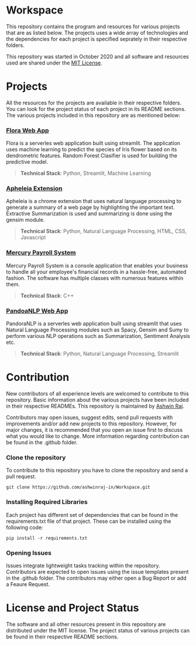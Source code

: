 # Workspace
This repository contains the program and resources for various projects that are as listed below. The projects uses a wide array of technologies and the dependencies for each project is specified seprately in their respective folders.

This repository was started in October 2020 and all software and resources used are shared under the [MIT License](https://github.com/ashwinraj-in/Workspace/blob/main/LICENSE).

# Projects
All the resources for the projects are available in their respective folders. You can look for the project status of each project in its README sections. The various projects included in this repository are as mentioned below:

### [Flora Web App](https://github.com/ashwinraj-in/Workspace/tree/main/FloraWebApp)
Flora is a serverles web application built using streamlit. The application uses machine learning to predict the species of Iris flower based on its dendrometric features. Random Forest Clasifier is used for building the predictive model.
> **Technical Stack**: Python, Streamlit, Machine Learning

### [Apheleia Extension](https://github.com/ashwinraj-in/Workspace/tree/main/ApheleiaExtension)
Apheleia is a chrome extension that uses natural language processing to generate a summary of a web page by highlighting the important text. Extractive Summarization is used and summarizing is done using the gensim module.
> **Technical Stack**: Python, Natural Language Processing, HTML, CSS, Javascript

### [Mercury Payroll System](https://github.com/ashwinraj-in/Workspace/tree/main/MercuryPayrollSystem)
Mercury Payroll System is a console application that enables your business to handle all your employee's financial records in a hassle-free, automated fashion. The software has multiple classes with numerous features within them.
> **Technical Stack**: C++

### [PandoaNLP Web App](https://github.com/ashwinraj-in/Workspace/tree/main/PandoraNLP)
PandoraNLP is a serverles web application built using streamlit that uses Natural Language Processing modules such as Spacy, Gensim and Sumy to perform various NLP operations such as Summarization, Sentiment Analysis etc.
> **Technical Stack**: Python, Natural Language Processing, Streamlit

# Contribution
New contributors of all experience levels are welcomed to contribute to this repository. Basic information about the various projects have been included in their respective READMEs. This repository is maintained by [Ashwin Raj](https://github.com/ashwinraj-in).

Contributors may open issues, suggest edits, send pull requests with improvements and/or add new projects to this repository. However, for major changes, it is recommended that you open an issue first to discuss what you would like to change. More information regarding contribution can be found in the .github folder.

### Clone the repository
To contribute to this repository you have to clone the repository and send a pull request.
```
git clone https://github.com/ashwinraj-in/Workspace.git
```
### Installing Required Libraries
Each project has different set of dependencies that can be found in the requirements.txt file of that project. These can be installed using the following code:
```
pip install -r requirements.txt
```
### Opening Issues
Issues integrate lightweight tasks tracking within the repository. Contributors are expected to open issues using the issue templates present in the .github folder. The contributors may either open a Bug Report or add a Feaure Request.

# License and Project Status
The software and all other resources present in this repository are distributed under the MIT license. The project status of various projects can be found in their respective README sections.

